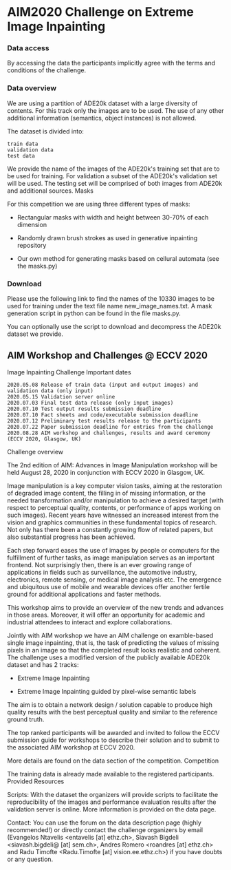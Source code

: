 # AIM2020 Challenge on Extreme Image Inpainting

### Data access

By accessing the data the participants implicitly agree with the terms and conditions of the challenge.

 
### Data overview

We are using a partition of ADE20k dataset with a large diversity of contents. For this track only the images are to be used. The use of any other additional information (semantics, object instances) is not allowed.

The dataset is divided into:

    train data
    validation data
    test data

We provide the name of the images of the ADE20k's training set that are to be used for training. For validation a subset of the ADE20k's validation set will be used. The testing set will be comprised of both images from ADE20k and additional sources.
Masks

For this competition we are using three different types of masks:

- Rectangular masks with width and height between 30-70% of each dimension

- Randomly drawn brush strokes as used in generative inpainting repository

- Our own method for generating masks based on cellural automata (see the masks.py)

### Download

Please use the following link to find the names of the 10330 images to be used for training under the text file name new_image_names.txt. A mask generation script in python can be found in the file masks.py.

You can optionally use the script to download and decompress the ADE20k dataset we provide.


## AIM Workshop and Challenges @ ECCV 2020
 
Image Inpainting Challenge
Important dates

    2020.05.08 Release of train data (input and output images) and validation data (only input)
    2020.05.15 Validation server online
    2020.07.03 Final test data release (only input images)
    2020.07.10 Test output results submission deadline
    2020.07.10 Fact sheets and code/executable submission deadline
    2020.07.12 Preliminary test results release to the participants
    2020.07.22 Paper submission deadline for entries from the challenge
    2020.08.28 AIM workshop and challenges, results and award ceremony (ECCV 2020, Glasgow, UK)

Challenge overview

The 2nd edition of AIM: Advances in Image Manipulation workshop will be held August 28, 2020 in conjunction with ECCV 2020 in Glasgow, UK.

Image manipulation is a key computer vision tasks, aiming at the restoration of degraded image content, the filling in of missing information, or the needed transformation and/or manipulation to achieve a desired target (with respect to perceptual quality, contents, or performance of apps working on such images). Recent years have witnessed an increased interest from the vision and graphics communities in these fundamental topics of research. Not only has there been a constantly growing flow of related papers, but also substantial progress has been achieved.

Each step forward eases the use of images by people or computers for the fulfillment of further tasks, as image manipulation serves as an important frontend. Not surprisingly then, there is an ever growing range of applications in fields such as surveillance, the automotive industry, electronics, remote sensing, or medical image analysis etc. The emergence and ubiquitous use of mobile and wearable devices offer another fertile ground for additional applications and faster methods.

This workshop aims to provide an overview of the new trends and advances in those areas. Moreover, it will offer an opportunity for academic and industrial attendees to interact and explore collaborations.

Jointly with AIM workshop we have an AIM challenge on examble-based single image inpainting, that is, the task of predicting the values of missing pixels in an image so that the completed result looks realistic and coherent. The challenge uses a modified version of the publicly available ADE20k dataset and has 2 tracks:

- Extreme Image Inpainting

- Extreme Image Inpainting guided by pixel-wise semantic labels

The aim is to obtain a network design / solution capable to produce high quality results with the best perceptual quality and similar to the reference ground truth.

 

The top ranked participants will be awarded and invited to follow the ECCV submission guide for workshops to describe their solution and to submit to the associated AIM workshop at ECCV 2020.

More details are found on the data section of the competition.
Competition

The training data is already made available to the registered participants.
Provided Resources

Scripts: With the dataset the organizers will provide scripts to facilitate the reproducibility of the images and performance evaluation results after the validation server is online. More information is provided on the data page.

Contact: You can use the forum on the data description page (highly recommended!) or directly contact the challenge organizers by email (Evangelos Ntavelis <entavelis [at] ethz.ch>, Siavash Bigdeli <siavash.bigdeli@ [at] sem.ch>, Andres Romero <roandres [at] ethz.ch> and Radu Timofte <Radu.Timofte [at] vision.ee.ethz.ch>) if you have doubts or any question.
